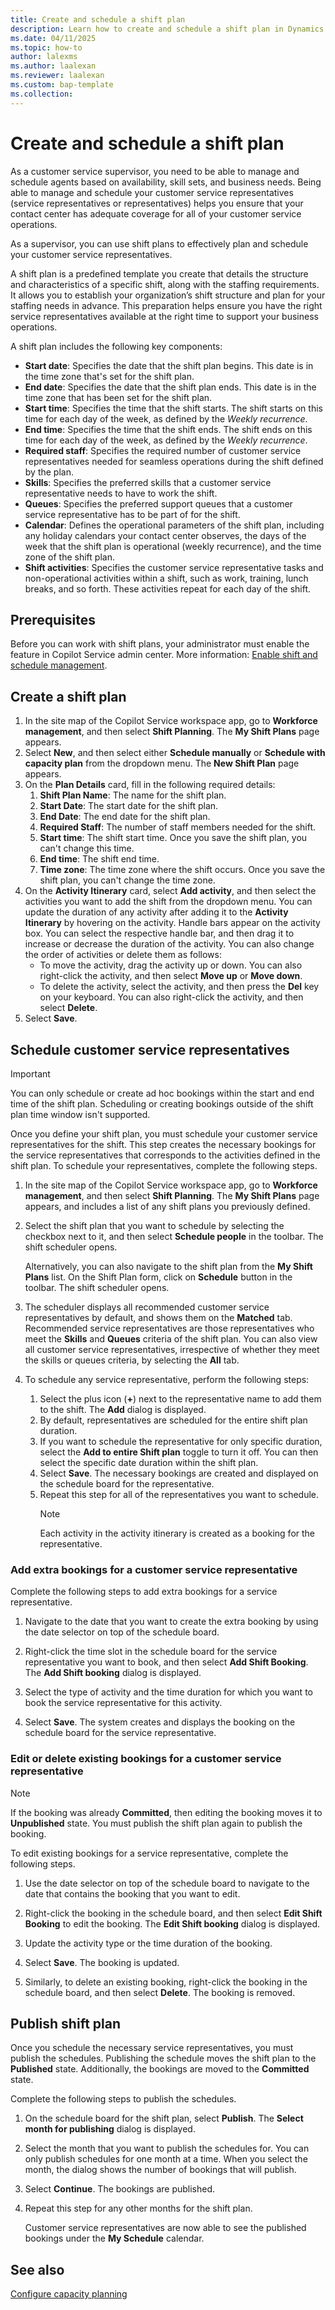 ```yaml
---
title: Create and schedule a shift plan
description: Learn how to create and schedule a shift plan in Dynamics 365 Contact Center workspace to help you more easily manage your staffing needs.
ms.date: 04/11/2025
ms.topic: how-to
author: lalexms
ms.author: laalexan
ms.reviewer: laalexan
ms.custom: bap-template
ms.collection:
---
```


# Create and schedule a shift plan

As a customer service supervisor, you need to be able to manage and schedule agents based on availability, skill sets, and business needs. Being able to manage and schedule your customer service representatives (service representatives or representatives) helps you ensure that your contact center has adequate coverage for all of your customer service operations.

As a supervisor, you can use shift plans to effectively plan and schedule your customer service representatives.

A shift plan is a predefined template you create that details the structure and characteristics of a specific shift, along with the staffing requirements. It allows you to establish your organization’s shift structure and plan for your staffing needs in advance. This preparation helps ensure you have the right service representatives available at the right time to support your business operations.

A shift plan includes the following key components:

- **Start date**: Specifies the date that the shift plan begins. This date is in the time zone that's set for the shift plan.
- **End date**: Specifies the date that the shift plan ends. This date is in the time zone that has been set for the shift plan.
- **Start time**: Specifies the time that the shift starts. The shift starts on this time for each day of the week, as defined by the *Weekly recurrence*.
- **End time**:  Specifies the time that the shift ends. The shift ends on this time for each day of the week, as defined by the *Weekly recurrence*.
- **Required staff**: Specifies the required number of customer service representatives needed for seamless operations during the shift defined by the plan.
- **Skills**: Specifies the preferred skills that a customer service representative needs to have to work the shift.
- **Queues**: Specifies the preferred support queues that a customer service representative has to be part of for the shift.
- **Calendar**: Defines the operational parameters of the shift plan, including any holiday calendars your contact center observes, the days of the week that the shift plan is operational (weekly recurrence), and the time zone of the shift plan.
- **Shift activities**: Specifies the customer service representative tasks and non-operational activities within a shift, such as work, training, lunch breaks, and so forth. These activities repeat for each day of the shift.

## Prerequisites

Before you can work with shift plans, your administrator must enable the feature in Copilot Service admin center. More information: [Enable shift and schedule management](../administer/wfm-enable-schedule-management.md).

## Create a shift plan

1. In the site map of the Copilot Service workspace app, go to **Workforce management**, and then select **Shift Planning**. The **My Shift Plans** page appears.
1. Select **New**, and then select either **Schedule manually** or **Schedule with capacity plan** from the dropdown menu. The **New Shift Plan** page appears.
1. On the **Plan Details** card, fill in the following required details:
     1. **Shift Plan Name**: The name for the shift plan.
     1. **Start Date**: The start date for the shift plan.
     1. **End Date**: The end date for the shift plan.
     1. **Required Staff**: The number of staff members needed for the shift.
     1. **Start time**: The shift start time. Once you save the shift plan, you can't change this time.
     1. **End time**: The shift end time.
     1. **Time zone**: The time zone where the shift occurs. Once you save the shift plan, you can't change the time zone.
1. On the **Activity Itinerary** card, select **Add activity**, and then select the activities you want to add the shift from the dropdown menu. You can update the duration of any activity after adding it to the **Activity Itinerary** by hovering on the activity. Handle bars appear on the activity box. You can select the respective handle bar, and then drag it to increase or decrease the duration of the activity. You can also change the order of activities or delete them as follows:
   - To move the activity, drag the activity up or down. You can also right-click the activity, and then select **Move up** or **Move down**.
   - To delete the activity, select the activity, and then press the **Del** key on your keyboard. You can also right-click the activity, and then select **Delete**.
1. Select **Save**.


## Schedule customer service representatives

> [!IMPORTANT]
> You can only schedule or create ad hoc bookings within the start and end time of the shift plan. Scheduling or creating bookings outside of the shift plan time window isn't supported.

Once you define your shift plan, you must schedule your customer service representatives for the shift. This step creates the necessary bookings for the service representatives that corresponds to the activities defined in the shift plan. To schedule your representatives, complete the following steps.

1. In the site map of the Copilot Service workspace app, go to **Workforce management**, and then select **Shift Planning**. The **My Shift Plans** page appears, and includes a list of any shift plans you previously defined.

1. Select the shift plan that you want to schedule by selecting the checkbox next to it, and then select **Schedule people** in the toolbar. The shift scheduler opens.

   Alternatively, you can also navigate to the shift plan from the **My Shift Plans** list. On the Shift Plan form, click on **Schedule** button in the toolbar. The shift scheduler opens.

1. The scheduler displays all recommended customer service representatives by default, and shows them on the **Matched** tab. Recommended service representatives are those representatives who meet the **Skills** and **Queues** criteria of the shift plan. You can also view all customer service representatives, irrespective of whether they meet the skills or queues criteria, by selecting the **All** tab.

1. To schedule any service representative, perform the following steps:
     1. Select the plus icon (**+**) next to the representative name to add them to the shift. The **Add** dialog is displayed.<br>
     1. By default, representatives are scheduled for the entire shift plan duration.<br>
     1. If you want to schedule the representative for only specific duration, select the **Add to entire Shift plan** toggle to turn it off. You can then select the specific date duration within the shift plan.<br>
     1. Select **Save**. The necessary bookings are created and displayed on the schedule board for the representative.<br>
     1. Repeat this step for all of the representatives you want to schedule.
         > [!NOTE]
         > Each activity in the activity itinerary is created as a booking for the representative.

### Add extra bookings for a customer service representative

Complete the following steps to add extra bookings for a service representative.

1. Navigate to the date that you want to create the extra booking by using the date selector on top of the schedule board.

1. Right-click the time slot in the schedule board for the service representative you want to book, and then select **Add Shift Booking**. The **Add Shift booking** dialog is displayed.

1. Select the type of activity and the time duration for which you want to book the service representative for this activity.

1. Select **Save**. The system creates and displays the booking on the schedule board for the service representative.

### Edit or delete existing bookings for a customer service representative

> [!NOTE]
> If the booking was already **Committed**, then editing the booking moves it to **Unpublished** state. You must publish the shift plan again to publish the booking.

To edit existing bookings for a service representative, complete the following steps.

1. Use the date selector on top of the schedule board to navigate to the date that contains the booking that you want to edit.

1. Right-click the booking in the schedule board, and then select **Edit Shift Booking** to edit the booking. The **Edit Shift booking** dialog is displayed.

1. Update the activity type or the time duration of the booking.

1. Select **Save**. The booking is updated.

1. Similarly, to delete an existing booking, right-click the booking in the schedule board, and then select **Delete**. The booking is removed.

## Publish shift plan

Once you schedule the necessary service representatives, you must publish the schedules. Publishing the schedule moves the shift plan to the **Published** state. Additionally, the bookings are moved to the **Committed** state. 

Complete the following steps to publish the schedules.

1. On the schedule board for the shift plan, select **Publish**. The **Select month for publishing** dialog is displayed.

1. Select the month that you want to publish the schedules for. You can only publish schedules for one month at a time. When you select the month, the dialog shows the number of bookings that will publish.

1. Select **Continue**. The bookings are published.

1. Repeat this step for any other months for the shift plan.

   Customer service representatives are now able to see the published bookings under the **My Schedule** calendar.

## See also

[Configure capacity planning](../administer/wfm-configure-capacity-planning)

